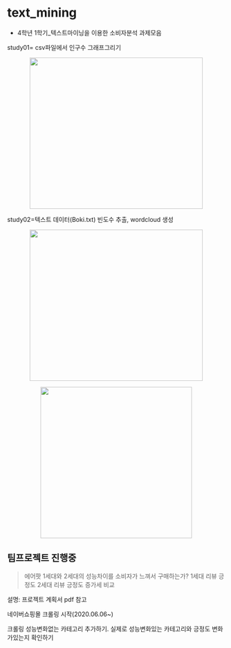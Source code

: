 # text_mining
* 4학년 1학기_텍스트마이닝을 이용한 소비자분석 과제모음

study01= csv파일에서 인구수 그래프그리기
<p align="center"> 
<img src="https://user-images.githubusercontent.com/57060127/84596440-bc8f6e80-ae98-11ea-8e28-eb6424fce3ae.JPG" width="400" height="350">
</p>

study02=텍스트 데이터(Boki.txt) 빈도수 추출, wordcloud 생성
<p align="center"> 
<img src="https://user-images.githubusercontent.com/57060127/84596439-ba2d1480-ae98-11ea-887f-a456605d35a0.JPG" width="400" height="350">
</p>

<p align="center"> 
<img src="https://user-images.githubusercontent.com/57060127/84596497-1f810580-ae99-11ea-99eb-02cafac8ba9b.png" width="350" height="350">
</p>

## 팀프로젝트 진행중
>에어팟 1세대와 2세대의 성능차이를 소비자가 느껴서 구매하는가? 1세대 리뷰 긍정도 2세대 리뷰 긍정도 증가세 비교

설명: 프로젝트 계획서 pdf 참고

네이버쇼핑몰 크롤링 시작(2020.06.06~)

크롤링 성능변화없는 카테고리 추가하기. 실제로 성능변화있는 카테고리와 긍정도 변화가있는지 확인하기
